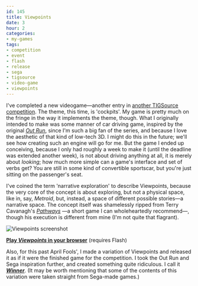 ```yaml
---
id: 145
title: Viewpoints
date: 3
hour: 2
categories:
- my-games
tags:
- competition
- event
- flash
- release
- sega
- tigsource
- video-game
- viewpoints
---
```


I've completed a new videogame—another entry in [another TIGSource competition](http://tigsource.com/articles/2009/02/20/cockpit-compo). The theme, this time, is 'cockpits'. My game is pretty much on the fringe in the way it implements the theme, though. What I originally intended to make was some manner of car driving game, inspired by the original [_Out Run_](http://www.youtube.com/watch?v=WiWiTXq4yYY), since I'm such a big fan of the series, and because I love the aesthetic of that kind of low-tech 3D. I might do this in the future; we'll see how creating such an engine will go for me. But the game I ended up conceiving, because I only had roughly a week to make it (until the deadline was extended another week), is not about driving anything at all, it is merely about _looking_; how much more simple can a game's interface and set of verbs get? You are still in some kind of convertible sportscar, but you're just sitting on the passenger's seat.

I've coined the term 'narrative exploration' to describe Viewpoints, because the very core of the concept is about exploring, but not a physical space, like in, say, _Metroid_, but, instead, a space of different possible stories—a narrative space. The concept itself was shamelessly ripped from Terry Cavanagh's [_Pathways_](http://distractionware.com/blog/?p=650) —a short game I can wholeheartedly recommend—, though his execution is different from mine (I'm not quite that flagrant).

![Viewpoints screenshot](http://blog.agj.cl/wp-content/uploads/2009/04/viewpointsscreen_small.png "Viewpoints screenshot")

[**Play _Viewpoints_ in your browser**](http://www.agj.cl/files/games/viewpoints/) (requires Flash)

Also, for this past April Fools', I made a variation of Viewpoints and released it as if it were the finished game for the competition. I took the Out Run and Sega inspiration further, and created something quite ridiculous. I call it [_**Winner**_](http://www.agj.cl/files/games/winner/). (It may be worth mentioning that some of the contents of this variation were taken straight from Sega-made games.)
